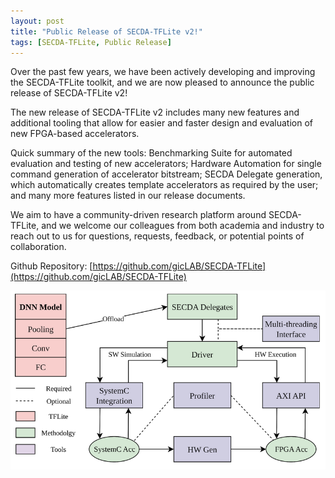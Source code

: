 ```yaml
---
layout: post
title: "Public Release of SECDA-TFLite v2!"
tags: [SECDA-TFLite, Public Release]
---
```

Over the past few years, we have been actively developing and improving the SECDA-TFLite toolkit, and we are now pleased to announce the public release of SECDA-TFLite v2!

The new release of SECDA-TFLite v2 includes many new features and additional tooling that allow for easier and faster design and evaluation of new FPGA-based accelerators.

Quick summary of the new tools: Benchmarking Suite for automated evaluation and testing of new accelerators; Hardware Automation for single command generation of accelerator bitstream; SECDA Delegate generation, which automatically creates template accelerators as required by the user; and many more features listed in our release documents.

We aim to have a community-driven research platform around SECDA-TFLite, and we welcome our colleagues from both academia and industry to reach out to us for questions, requests, feedback, or potential points of collaboration.

Github Repository: [https://github.com/gicLAB/SECDA-TFLite](https://github.com/gicLAB/SECDA-TFLite)

![SECDA-TFLite v2 Diagram](/assets/img/secda-tflite-diagram.png)